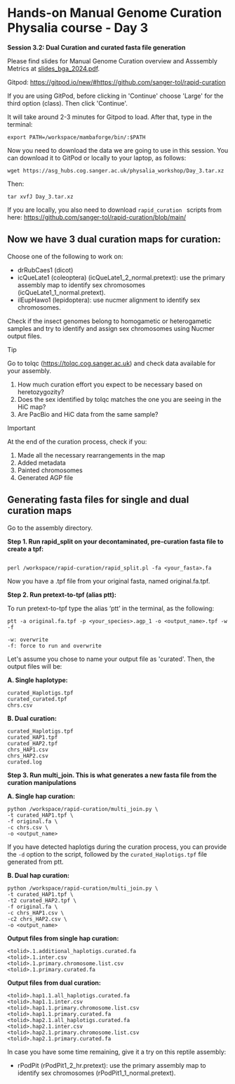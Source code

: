 # Hands-on Manual Genome Curation Physalia course - Day 3

**Session 3.2: Dual Curation and curated fasta file generation**

Please find slides for Manual Genome Curation overview and Asssembly Metrics at [slides_bga_2024.pdf](slides_bga_2024.pdf).

Gitpod: https://gitpod.io/new/#https://github.com/sanger-tol/rapid-curation

If you are using GitPod, before clicking in 'Continue' choose 'Large' for the third option (class). Then click 'Continue'.

It will take around 2-3 minutes for Gitpod to load. After that, type in the terminal: 

```
export PATH=/workspace/mambaforge/bin/:$PATH

```

Now you need to download the data we are going to use in this session. You can download it to GitPod or locally to your laptop, as follows:


```
wget https://asg_hubs.cog.sanger.ac.uk/physalia_workshop/Day_3.tar.xz
```

Then:

```
tar xvfJ Day_3.tar.xz
```

If you are locally, you also need to download ```rapid_curation ``` scripts from here: https://github.com/sanger-tol/rapid-curation/blob/main/



## Now we have 3 dual curation maps for curation:

Choose one of the following to work on:

- drRubCaes1 (dicot)
- icQueLate1 (coleoptera) (icQueLate1_2_normal.pretext): use the primary assembly map to identify sex chromosomes (icQueLate1_1_normal.pretext).
- ilEupHawo1 (lepidoptera): use nucmer alignment to identify sex chromosomes.


Check if the insect genomes belong to homogametic or heterogametic samples and try to identify and assign sex chromosomes using Nucmer output files.


> [!TIP]
> Go to tolqc (https://tolqc.cog.sanger.ac.uk) and check data available for your assembly. 
> 1. How much curation effort you expect to be necessary based on heretozygozity? 
> 2. Does the sex identified by tolqc matches the one you are seeing in the HiC map?
> 3. Are PacBio and HiC data from the same sample?


> [!IMPORTANT]
> At the end of the curation process, check if you:
> 1. Made all the necessary rearrangements in the map
> 2. Added metadata
> 3. Painted chromosomes
> 4. Generated AGP file

## Generating fasta files for single and dual curation maps


Go to the assembly directory.

**Step 1. Run rapid_split on your decontaminated, pre-curation fasta file to create a tpf:**

```

perl /workspace/rapid-curation/rapid_split.pl -fa <your_fasta>.fa

```

Now you have a .tpf file from your original fasta, named original.fa.tpf.


**Step 2. Run pretext-to-tpf (alias ptt):**

To run pretext-to-tpf type the alias ‘ptt’ in the terminal, as the following:

```
ptt -a original.fa.tpf -p <your_species>.agp_1 -o <output_name>.tpf -w -f

```


```
-w: overwrite 
-f: force to run and overwrite
```

Let's assume you chose to name your output file as 'curated'. Then, the output files will be:

**A. Single haplotype:**

```
curated_Haplotigs.tpf
curated_curated.tpf
chrs.csv

```

**B. Dual curation:**

```
curated_Haplotigs.tpf
curated_HAP1.tpf
curated_HAP2.tpf
chrs_HAP1.csv
chrs_HAP2.csv
curated.log

```

**Step 3. Run multi_join. This is what generates a new fasta file from the curation manipulations**

**A. Single hap curation:**

```
python /workspace/rapid-curation/multi_join.py \
-t curated_HAP1.tpf \
-f original.fa \
-c chrs.csv \
-o <output_name>

```
If you have detected haplotigs during the curation process, you can provide the ```-d``` option to the script, followed by the ```curated_Haplotigs.tpf``` file generated from ptt.

**B. Dual hap curation:**

```
python /workspace/rapid-curation/multi_join.py \
-t curated_HAP1.tpf \
-t2 curated_HAP2.tpf \
-f original.fa \
-c chrs_HAP1.csv \
-c2 chrs_HAP2.csv \
-o <output_name>

```

**Output files from single hap curation:**

```
<tolid>.1.additional_haplotigs.curated.fa
<tolid>.1.inter.csv
<tolid>.1.primary.chromosome.list.csv
<tolid>.1.primary.curated.fa
```

**Output files from dual curation:**

```
<tolid>.hap1.1.all_haplotigs.curated.fa
<tolid>.hap1.1.inter.csv
<tolid>.hap1.1.primary.chromosome.list.csv
<tolid>.hap1.1.primary.curated.fa
<tolid>.hap2.1.all_haplotigs.curated.fa
<tolid>.hap2.1.inter.csv
<tolid>.hap2.1.primary.chromosome.list.csv
<tolid>.hap2.1.primary.curated.fa
```

In case you have some time remaining, give it a try on this reptile assembly:
- rPodPit (rPodPit1_2_hr.pretext): use the primary assembly map to identify sex chromosomes (rPodPit1_1_normal.pretext).





